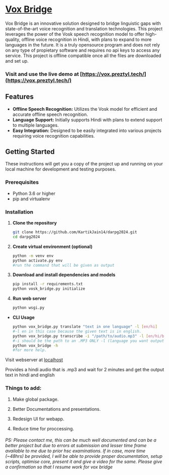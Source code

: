 
# [Vox Bridge](https://vox.preztyl.tech/)

Vox Bridge is an innovative solution designed to bridge linguistic gaps with state-of-the-art voice recognition and translation technologies. This project leverages the power of the Vosk speech recognition model to offer high-quality, offline voice recognition in Hindi, with plans to expand to more languages in the future. It is a truly opensource program and does not rely on any type of propietary software and requires no api keys to access any service.
This project is offline compatible once all the files are downloaded and set up.

### Visit and use the live demo at [https://vox.preztyl.tech/](https://vox.preztyl.tech/) 

## Features

- **Offline Speech Recognition:** Utilizes the Vosk model for efficient and accurate offline speech recognition.
- **Language Support:** Initially supports Hindi with plans to extend support to multiple languages.
- **Easy Integration:** Designed to be easily integrated into various projects requiring voice recognition capabilities.

## Getting Started

These instructions will get you a copy of the project up and running on your local machine for development and testing purposes.

### Prerequisites

- Python 3.6 or higher
- pip and virtualenv

### Installation

1. **Clone the repository**

   ```bash
   git clone https://github.com/KartikJain14/darpg2024.git
   cd darpg2024

2. **Create virtual environment (optional)**

    ```bash
    python -m venv env
    python activate.py env
    #run the command that will be given as output
    
2. **Download and install dependencies and models**

    ```bash
    pip install -r requirements.txt
    python vosk_bridge.py initialize
    
4. **Run web server**
    
    ```bash
    python wsgi.py
    
- **CLI Usage**
	```bash
	python vox_bridge.py translate "text in one language" -l [en/hi]
	#-l en in this case because the given text is in english.
	python vox_bridge.py transcribe -i "/path/to/audio.mp3" -l [en/hi/b]
	#-i should be the path to an .MP3 ONLY -l (language you want output in, b=both en & hi)
    python vox_bridge -h
    #for more help.

Visit webserver at [localhost](http://localhost:5000)

Provides a hindi audio that is .mp3 and wait for 2 minutes and get the output text in hindi and english

### Things to add:
1. Make global package.

2. Better Documentations and presentations.

3. Redesign UI for webapp.

4. Reduce time for proccessing.

###### PS: Please contact me, this can be much well documented and can be a better project but due to errors at submission and lesser time frame available to me due to prior hsc examinations. If in case, more time (~48hrs) be provided, I will be able to provide proper documentation, setup scripts, optimise core, present it and give a video for the same. Please give a confirmation so that I resume work for vox bridge